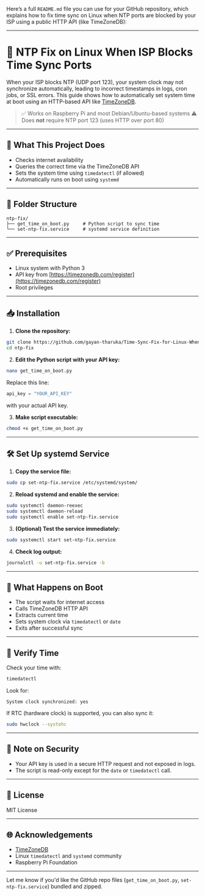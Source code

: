 Here’s a full `README.md` file you can use for your GitHub repository, which explains how to fix time sync on Linux when NTP ports are blocked by your ISP using a public HTTP API (like TimeZoneDB):

---

# 📡 NTP Fix on Linux When ISP Blocks Time Sync Ports

When your ISP blocks NTP (UDP port 123), your system clock may not synchronize automatically, leading to incorrect timestamps in logs, cron jobs, or SSL errors. This guide shows how to automatically set system time at boot using an HTTP-based API like [TimeZoneDB](https://timezonedb.com/api).

> ✅ Works on Raspberry Pi and most Debian/Ubuntu-based systems
> ⚠️ Does **not** require NTP port 123 (uses HTTP over port 80)

---

## 🔧 What This Project Does

* Checks internet availability
* Queries the correct time via the TimeZoneDB API
* Sets the system time using `timedatectl` (if allowed)
* Automatically runs on boot using `systemd`

---

## 📁 Folder Structure

```
ntp-fix/
├── get_time_on_boot.py     # Python script to sync time
└── set-ntp-fix.service     # systemd service definition
```

---

## ✅ Prerequisites

* Linux system with Python 3
* API key from [https://timezonedb.com/register](https://timezonedb.com/register)
* Root privileges

---

## 📥 Installation

1. **Clone the repository:**

```bash
git clone https://github.com/gayan-tharuka/Time-Sync-Fix-for-Linux-When-NTP-Is-Blocked.git
cd ntp-fix
```

2. **Edit the Python script with your API key:**

```bash
nano get_time_on_boot.py
```

Replace this line:

```python
api_key = "YOUR_API_KEY"
```

with your actual API key.

3. **Make script executable:**

```bash
chmod +x get_time_on_boot.py
```

---

## 🛠️ Set Up systemd Service

1. **Copy the service file:**

```bash
sudo cp set-ntp-fix.service /etc/systemd/system/
```

2. **Reload systemd and enable the service:**

```bash
sudo systemctl daemon-reexec
sudo systemctl daemon-reload
sudo systemctl enable set-ntp-fix.service
```

3. **(Optional) Test the service immediately:**

```bash
sudo systemctl start set-ntp-fix.service
```

4. **Check log output:**

```bash
journalctl -u set-ntp-fix.service -b
```

---

## 🔄 What Happens on Boot

* The script waits for internet access
* Calls TimeZoneDB HTTP API
* Extracts current time
* Sets system clock via `timedatectl` or `date`
* Exits after successful sync

---

## 🧪 Verify Time

Check your time with:

```bash
timedatectl
```

Look for:

```text
System clock synchronized: yes
```

If RTC (hardware clock) is supported, you can also sync it:

```bash
sudo hwclock --systohc
```

---

## 🔐 Note on Security

* Your API key is used in a secure HTTP request and not exposed in logs.
* The script is read-only except for the `date` or `timedatectl` call.

---

## 📜 License

MIT License

---

## 🌐 Acknowledgements

* [TimeZoneDB](https://timezonedb.com/)
* Linux `timedatectl` and `systemd` community
* Raspberry Pi Foundation

---

Let me know if you'd like the GitHub repo files (`get_time_on_boot.py`, `set-ntp-fix.service`) bundled and zipped.
